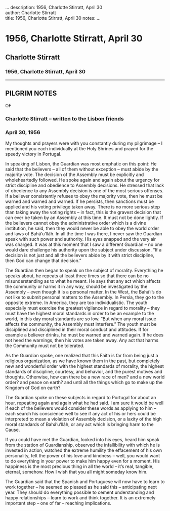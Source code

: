 ...
description: 1956, Charlotte Stirratt, April 30  
author: Charlotte Stirratt  
title: 1956, Charlotte Stirratt, April 30 
notes:
...


# 1956, Charlotte Stirratt, April 30  
## Charlotte Stirratt  
### 1956, Charlotte Stirratt, April 30  

------




## PILGRIM NOTES  
OF

### Charlotte Stirratt – written to the Lisbon friends

### April 30, 1956

My thoughts and prayers were with you constantly during my pilgrimage  –  I mentioned you each individually at the Holy Shrines and prayed for the speedy victory in Portugal.  

In speaking of Lisbon, the Guardian was most emphatic on this point:  He said that the believers  –  all of them without exception  –  must abide by the majority vote.  The decision of the Assembly must be explicitly and wholeheartedly followed.  He spoke again and again about the urgency for strict discipline and obedience to Assembly decisions.  He stressed that lack of obedience to any Assembly decision is one of the most serious offenses.  If a believer consistently refuses to obey the majority vote, then he must be warned and warned and warned.  If he persists, then sanctions must be applied and his voting privilege taken away.  There is no more serious step than taking away the voting rights  –  in fact, this is the gravest decision that can ever be taken by an Assembly at this time.  It must not be done lightly.  If the believers cannot obey the administrative order which is a divine institution, he said, then they would never be able to obey the world order and laws of Bahá’u’lláh.  In all the time I was there, I never saw the Guardian speak with such power and authority.  His eyes snapped and the very air was charged.  It was at this moment that I saw a different Guardian  –  no one would dare challenge his authority upon the subject under discussion.  “If a decision is not just and all the believers abide by it with strict discipline, then God can change that decision.”  

The Guardian then began to speak on the subject of morality.  Everything he speaks about, he repeats at least three times so that there can be no misunderstanding as to what he meant.  He says that any act which affects the community or harms it in any way, should be investigated by the Assembly  –  even though it is a personal matter.  In the West, the Bahá’í’s do not like to submit personal matters to the Assembly.  In Persia, they go to the opposite extreme.  In America, they are too individualistic.  The youth especially must exercise the greatest vigilance in regard to morality  –  they must have the highest moral standards in order to be an example to the world, in this day moral standards are so low.  “But when any moral issue affects the community, the Assembly must interfere.”  The youth must be disciplined and disciplined in their moral conduct and attitudes.  If for example a believer drinks, he must be warned and warned again.  If he does not heed the warnings, then his votes are taken away.  Any act that harms the Community must not be tolerated.    

As the Guardian spoke, one realized that this Faith is far from being just a religious organization, as we have known them in the past, but completely new and wonderful order with the highest standards of morality, the highest standards of discipline, courtesy, and behavior, and the purest motives and thoughts.  Otherwise, how can there be a new race of men?  and a new world order?  and peace on earth?  and until all the things which go to make up the Kingdom of God on earth?  

The Guardian spoke on these subjects in regard to Portugal for about an hour, repeating again and again what he had said.  I am sure it would be well if each of the believers would consider these words as applying to him  –  each search his conscience well to see if any act of his or hers could be interpreted to mean a violation of Assembly decision, or a laxity of the high moral standards of Bahá’u’lláh, or any act which is bringing harm to the Cause.  

If you could have met the Guardian, looked into his eyes, heard him speak from the station of Guardianship, observed the infallibility with which he is invested in action, watched the extreme humility the effacement of his own personality, felt the power of his love and kindness  –  well, you would want to do everything in your power to make him happy even for a moment.  His happiness is the most precious thing in all the world  –  it’s real, tangible, eternal, somehow.  How I wish that you all might someday know him.  

The Guardian said that the Spanish and Portuguese will now have to learn to work together  –  he seemed so pleased as he said this  –  anticipating next year.  They should do everything possible to cement understanding and happy relationships  –  learn to work and think together.  It is an extremely important step  –  one of far – reaching implications.